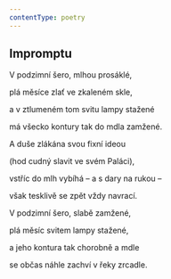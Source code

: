 ```yaml
---
contentType: poetry
---
```


<section>

# Impromptu

V podzimní šero, mlhou prosáklé, 

plá měsíce zlať ve zkaleném skle, 

a v ztlumeném tom svitu lampy stažené 

má všecko kontury tak do mdla zamžené. 

A duše zlákána svou fixní ideou 

(hod cudný slavit ve svém Paláci), 

vstříc do mlh vybíhá – a s dary na rukou – 

však tesklivě se zpět vždy navrací. 

V podzimní šero, slabě zamžené, 

plá měsíc svitem lampy stažené, 

a jeho kontura tak chorobně a mdle 

se občas náhle zachví v řeky zrcadle.

</section>
